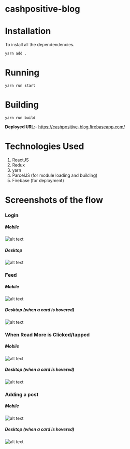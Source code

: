 # cashpositive-blog


# Installation
To install all the dependendencies.
```
yarn add .
```
# Running
```
yarn run start
```
# Building
```
yarn run build
```

**Deployed URL**:- https://cashpositive-blog.firebaseapp.com/

# Technologies Used
1. ReactJS
2. Redux
3. yarn
4. ParcelJS (for module loading and building)
5. Firebase (for deployment)



#  Screenshots of the flow
### Login

##### Mobile
![alt text](https://raw.githubusercontent.com/ankushChatterjee/cashpositive-blog/master/screenshots/iphone_login.PNG "200")
##### Desktop
![alt text](https://raw.githubusercontent.com/ankushChatterjee/cashpositive-blog/master/screenshots/desktop_login.png "Mobile") 

### Feed

##### Mobile
![alt text](https://raw.githubusercontent.com/ankushChatterjee/cashpositive-blog/master/screenshots/iphone_feed.PNG "200")
##### Desktop (when a card is hovered)
![alt text](https://raw.githubusercontent.com/ankushChatterjee/cashpositive-blog/master/screenshots/desktop_feed.png "Mobile") 

### When Read More is Clicked/tapped

##### Mobile
![alt text](https://raw.githubusercontent.com/ankushChatterjee/cashpositive-blog/master/screenshots/iphone_readmore.PNG "200")
##### Desktop (when a card is hovered)
![alt text](https://raw.githubusercontent.com/ankushChatterjee/cashpositive-blog/master/screenshots/desktop_readmore.png "Mobile") 

### Adding a post

##### Mobile
![alt text](https://raw.githubusercontent.com/ankushChatterjee/cashpositive-blog/master/screenshots/iphone_add.PNG "200")
##### Desktop (when a card is hovered)
![alt text](https://raw.githubusercontent.com/ankushChatterjee/cashpositive-blog/master/screenshots/desktop_add.png "Mobile") 